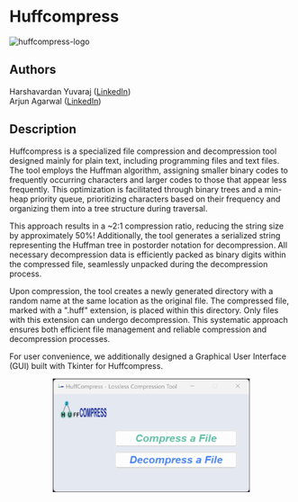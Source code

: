 # Huffcompress
![huffcompress-logo](https://github.com/aagarwal32/Huffcompress/assets/152243328/4f7e0296-5e59-4f5c-8cb9-6f40884572d6)
## Authors 

Harshavardan Yuvaraj ([LinkedIn](https://www.linkedin.com/in/harsha-yuvaraj/))
<br>
Arjun Agarwal ([LinkedIn](https://www.linkedin.com/in/agw02/))


## Description

<p>
Huffcompress is a specialized file compression and decompression tool designed mainly for plain text, including programming files and text files. The tool employs the Huffman algorithm, assigning smaller binary codes to frequently occurring characters and larger codes to those that appear less frequently. This optimization is facilitated through binary trees and a min-heap priority queue, prioritizing characters based on their frequency and organizing them into a tree structure during traversal.

This approach results in a ~2:1 compression ratio, reducing the string size by approximately 50%! Additionally, the tool generates a serialized string representing the Huffman tree in postorder notation for decompression. All necessary decompression data is efficiently packed as binary digits within the compressed file, seamlessly unpacked during the decompression process.

Upon compression, the tool creates a newly generated directory with a random name at the same location as the original file. The compressed file, marked with a ".huff" extension, is placed within this directory. Only files with this extension can undergo decompression. This systematic approach ensures both efficient file management and reliable compression and decompression processes.

For user convenience, we additionally designed a Graphical User Interface (GUI) built with Tkinter for Huffcompress.
</p>

<p>
  <img src="assets\GUI.png" width="350" title="Huffcompress GUI" style="display: block; margin: 0 auto">
</p>

